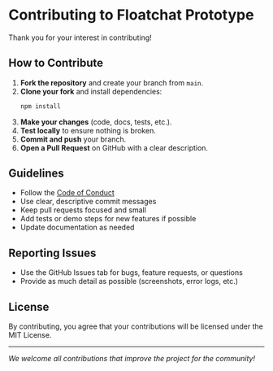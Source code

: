 # Contributing to Floatchat Prototype

Thank you for your interest in contributing!

## How to Contribute
1. **Fork the repository** and create your branch from `main`.
2. **Clone your fork** and install dependencies:
   ```sh
   npm install
   ```
3. **Make your changes** (code, docs, tests, etc.).
4. **Test locally** to ensure nothing is broken.
5. **Commit and push** your branch.
6. **Open a Pull Request** on GitHub with a clear description.

## Guidelines
- Follow the [Code of Conduct](./CODE_OF_CONDUCT.md)
- Use clear, descriptive commit messages
- Keep pull requests focused and small
- Add tests or demo steps for new features if possible
- Update documentation as needed

## Reporting Issues
- Use the GitHub Issues tab for bugs, feature requests, or questions
- Provide as much detail as possible (screenshots, error logs, etc.)

## License
By contributing, you agree that your contributions will be licensed under the MIT License.

---
*We welcome all contributions that improve the project for the community!*
